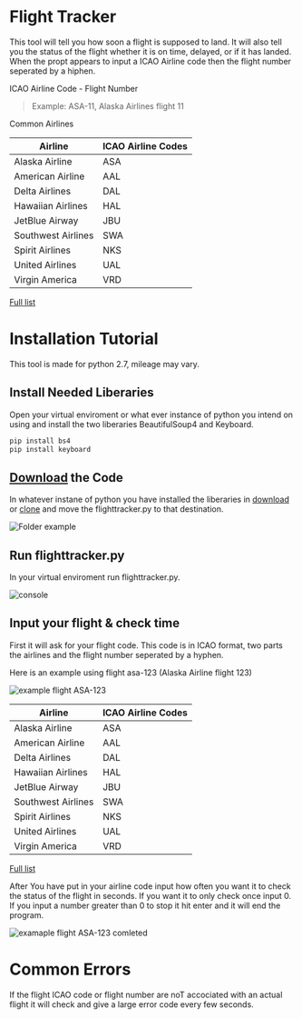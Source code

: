 # Flight Tracker
This tool will tell you how soon a flight is supposed to land. It will also tell you the status of the flight whether it is on time, delayed, or if it has landed. When the propt appears to input a ICAO Airline code then the flight number seperated by a hiphen. 

ICAO Airline Code - Flight Number
> Example:
> ASA-11,
> Alaska Airlines flight 11

Common Airlines

| Airline | ICAO Airline Codes |
| ------- | ----------- |
| Alaska Airline | ASA |
| American Airline | AAL |
| Delta Airlines | DAL |
| Hawaiian Airlines | HAL |
| JetBlue Airway | JBU |
| Southwest Airlines | SWA |
| Spirit Airlines | NKS |
| United Airlines | UAL |
| Virgin America | VRD |

[Full list](https://en.wikipedia.org/wiki/List_of_airline_codes)

# Installation Tutorial
This tool is made for python 2.7, mileage may vary. 

## Install Needed Liberaries
Open your virtual enviroment or what ever instance of python you intend on using and install the two liberaries BeautifulSoup4 and Keyboard.  
```python
pip install bs4
pip install keyboard
```
## [Download](https://github.com/colinhalebrown/Flight-Tracker/archive/master.zip) the Code
In whatever instane of python you have installed the liberaries in [download](https://github.com/colinhalebrown/Flight-Tracker/archive/master.zip) or [clone](https://github.com/colinhalebrown/Flight-Tracker.git) and move the flighttracker.py to that destination.

![Folder example](https://github.com/colinhalebrown/Flight-Tracker/blob/master/images/folder.PNG)

## Run flighttracker.py
In your virtual enviroment run flighttracker.py.

![console](https://github.com/colinhalebrown/Flight-Tracker/blob/master/images/run.gif)

## Input your flight & check time
First it will ask for your flight code. This code is in ICAO format, two parts the airlines and the flight number seperated by a hyphen. 

Here is an example using flight asa-123 (Alaska Airline flight 123)

![example flight ASA-123](https://github.com/colinhalebrown/Flight-Tracker/blob/master/images/asa-123.gif)

| Airline | ICAO Airline Codes |
| ------- | ----------- |
| Alaska Airline | ASA |
| American Airline | AAL |
| Delta Airlines | DAL |
| Hawaiian Airlines | HAL |
| JetBlue Airway | JBU |
| Southwest Airlines | SWA |
| Spirit Airlines | NKS |
| United Airlines | UAL |
| Virgin America | VRD |

[Full list](https://en.wikipedia.org/wiki/List_of_airline_codes)

After You have put in your airline code input how often you want it to check the status of the flight in seconds. If you want it to only check once input 0. If you input a number greater than 0 to stop it hit enter and it will end the program. 

![examaple flight ASA-123 comleted](https://github.com/colinhalebrown/Flight-Tracker/blob/master/images/asa-123(2).PNG)

# Common Errors
If the flight ICAO code or flight number are noT accociated with an actual flight it will check and give a large error code every few seconds. 
